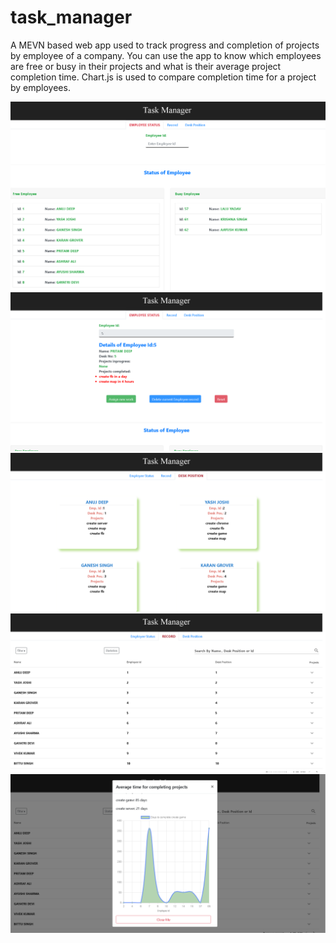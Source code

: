 # task_manager

A MEVN based web app used to track progress and completion of projects by employee of a company.
You can use the app to know which employees are free or busy in their projects and what is their average project completion time.
Chart.js is used to compare completion time for a project by employees.

![p1](./image1.png)
![p2](./image2.png)
![p3](./image3png.png)
![p4](./image4.png)
![p7](./image7.png)
